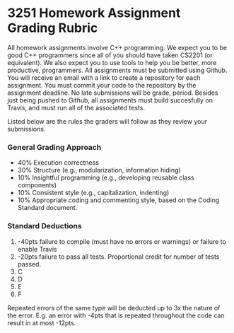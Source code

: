 # 3251 Homework Assignment Grading Rubric

All homework assignments involve C++ programming.  We expect you to be good C++ programmers since all of you should have taken CS2201 (or equivalent).
We also expect you to use tools to help you be better, more productive, programmers.  All assignments must be submitted using Github.  You will receive an email with a link to create a repository for each assignment.
You must commit your code to the repository by the assignment deadline.  No late submissions will be grade, period.
Besides just being pushed to Github, all assignments must build succesfully on Travis, and must run all of the associated tests.

Listed below are the rules the graders will follow as they review your submissions.

### General Grading Approach

* 40% Execution correctness 
* 30% Structure (e.g., modularization, information hiding) 
* 10% Insightful programming (e.g., developing reusable class components) 
* 10% Consistent style (e.g., capitalization, indenting) 
* 10% Appropriate coding and commenting style, based on the Coding Standard document.


### Standard Deductions

1. -40pts failure to compile (must have no errors or warnings) or failure to enable Travis
2. -20pts failure to pass all tests.  Proportional credit for number of tests passed.
3. C
4. D
5. E
6. F

Repeated errors of the same type will be deducted up to 3x the nature of the error.  E.g. an error with -4pts that is repeated throughout the code can result in at most -12pts.
